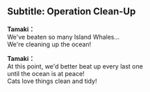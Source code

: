 # 

  
## Subtitle: Operation Clean-Up
  
**Tamaki：**  
We've beaten so many Island Whales...  
We're cleaning up the ocean!  
  
**Tamaki：**  
At this point, we'd better beat up every last one  
until the ocean is at peace!  
Cats love things clean and tidy!  
